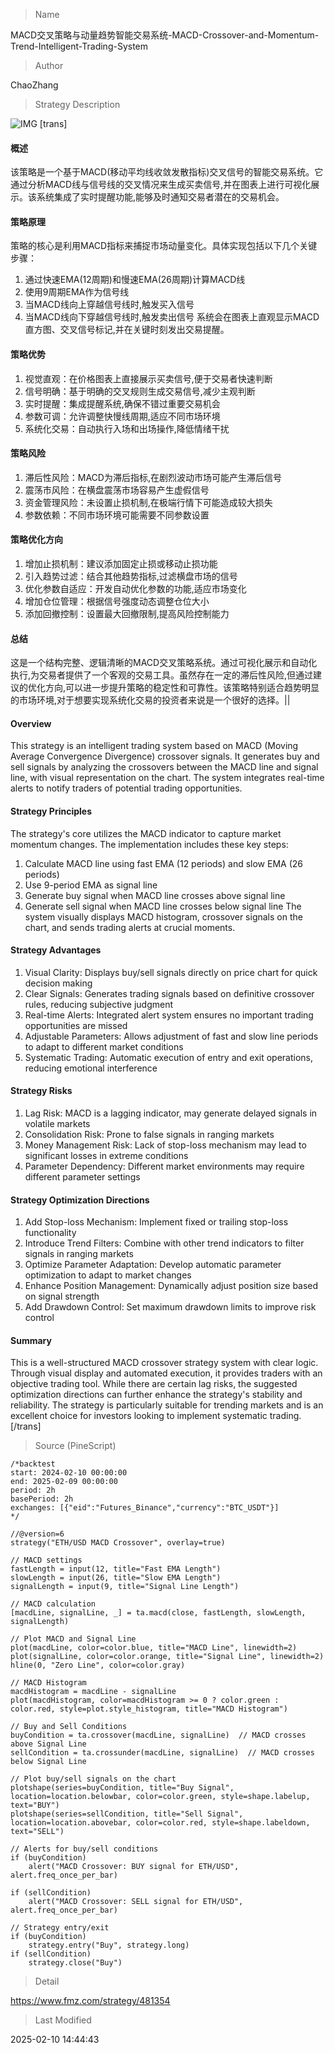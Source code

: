 
> Name

MACD交叉策略与动量趋势智能交易系统-MACD-Crossover-and-Momentum-Trend-Intelligent-Trading-System

> Author

ChaoZhang

> Strategy Description

![IMG](https://www.fmz.com/upload/asset/12a17e4dff25e3058eb.png)
[trans]
#### 概述
该策略是一个基于MACD(移动平均线收敛发散指标)交叉信号的智能交易系统。它通过分析MACD线与信号线的交叉情况来生成买卖信号,并在图表上进行可视化展示。该系统集成了实时提醒功能,能够及时通知交易者潜在的交易机会。

#### 策略原理
策略的核心是利用MACD指标来捕捉市场动量变化。具体实现包括以下几个关键步骤：
1. 通过快速EMA(12周期)和慢速EMA(26周期)计算MACD线
2. 使用9周期EMA作为信号线
3. 当MACD线向上穿越信号线时,触发买入信号
4. 当MACD线向下穿越信号线时,触发卖出信号
系统会在图表上直观显示MACD直方图、交叉信号标记,并在关键时刻发出交易提醒。

#### 策略优势
1. 视觉直观：在价格图表上直接展示买卖信号,便于交易者快速判断
2. 信号明确：基于明确的交叉规则生成交易信号,减少主观判断
3. 实时提醒：集成提醒系统,确保不错过重要交易机会
4. 参数可调：允许调整快慢线周期,适应不同市场环境
5. 系统化交易：自动执行入场和出场操作,降低情绪干扰

#### 策略风险
1. 滞后性风险：MACD为滞后指标,在剧烈波动市场可能产生滞后信号
2. 震荡市风险：在横盘震荡市场容易产生虚假信号
3. 资金管理风险：未设置止损机制,在极端行情下可能造成较大损失
4. 参数依赖：不同市场环境可能需要不同参数设置

#### 策略优化方向
1. 增加止损机制：建议添加固定止损或移动止损功能
2. 引入趋势过滤：结合其他趋势指标,过滤横盘市场的信号
3. 优化参数自适应：开发自动优化参数的功能,适应市场变化
4. 增加仓位管理：根据信号强度动态调整仓位大小
5. 添加回撤控制：设置最大回撤限制,提高风险控制能力

#### 总结
这是一个结构完整、逻辑清晰的MACD交叉策略系统。通过可视化展示和自动化执行,为交易者提供了一个客观的交易工具。虽然存在一定的滞后性风险,但通过建议的优化方向,可以进一步提升策略的稳定性和可靠性。该策略特别适合趋势明显的市场环境,对于想要实现系统化交易的投资者来说是一个很好的选择。||

#### Overview
This strategy is an intelligent trading system based on MACD (Moving Average Convergence Divergence) crossover signals. It generates buy and sell signals by analyzing the crossovers between the MACD line and signal line, with visual representation on the chart. The system integrates real-time alerts to notify traders of potential trading opportunities.

#### Strategy Principles
The strategy's core utilizes the MACD indicator to capture market momentum changes. The implementation includes these key steps:
1. Calculate MACD line using fast EMA (12 periods) and slow EMA (26 periods)
2. Use 9-period EMA as signal line
3. Generate buy signal when MACD line crosses above signal line
4. Generate sell signal when MACD line crosses below signal line
The system visually displays MACD histogram, crossover signals on the chart, and sends trading alerts at crucial moments.

#### Strategy Advantages
1. Visual Clarity: Displays buy/sell signals directly on price chart for quick decision making
2. Clear Signals: Generates trading signals based on definitive crossover rules, reducing subjective judgment
3. Real-time Alerts: Integrated alert system ensures no important trading opportunities are missed
4. Adjustable Parameters: Allows adjustment of fast and slow line periods to adapt to different market conditions
5. Systematic Trading: Automatic execution of entry and exit operations, reducing emotional interference

#### Strategy Risks
1. Lag Risk: MACD is a lagging indicator, may generate delayed signals in volatile markets
2. Consolidation Risk: Prone to false signals in ranging markets
3. Money Management Risk: Lack of stop-loss mechanism may lead to significant losses in extreme conditions
4. Parameter Dependency: Different market environments may require different parameter settings

#### Strategy Optimization Directions
1. Add Stop-loss Mechanism: Implement fixed or trailing stop-loss functionality
2. Introduce Trend Filters: Combine with other trend indicators to filter signals in ranging markets
3. Optimize Parameter Adaptation: Develop automatic parameter optimization to adapt to market changes
4. Enhance Position Management: Dynamically adjust position size based on signal strength
5. Add Drawdown Control: Set maximum drawdown limits to improve risk control

#### Summary
This is a well-structured MACD crossover strategy system with clear logic. Through visual display and automated execution, it provides traders with an objective trading tool. While there are certain lag risks, the suggested optimization directions can further enhance the strategy's stability and reliability. The strategy is particularly suitable for trending markets and is an excellent choice for investors looking to implement systematic trading.[/trans]



> Source (PineScript)

``` pinescript
/*backtest
start: 2024-02-10 00:00:00
end: 2025-02-09 00:00:00
period: 2h
basePeriod: 2h
exchanges: [{"eid":"Futures_Binance","currency":"BTC_USDT"}]
*/

//@version=6
strategy("ETH/USD MACD Crossover", overlay=true)

// MACD settings
fastLength = input(12, title="Fast EMA Length")
slowLength = input(26, title="Slow EMA Length")
signalLength = input(9, title="Signal Line Length")

// MACD calculation
[macdLine, signalLine, _] = ta.macd(close, fastLength, slowLength, signalLength)

// Plot MACD and Signal Line
plot(macdLine, color=color.blue, title="MACD Line", linewidth=2)
plot(signalLine, color=color.orange, title="Signal Line", linewidth=2)
hline(0, "Zero Line", color=color.gray)

// MACD Histogram
macdHistogram = macdLine - signalLine
plot(macdHistogram, color=macdHistogram >= 0 ? color.green : color.red, style=plot.style_histogram, title="MACD Histogram")

// Buy and Sell Conditions
buyCondition = ta.crossover(macdLine, signalLine)  // MACD crosses above Signal Line
sellCondition = ta.crossunder(macdLine, signalLine)  // MACD crosses below Signal Line

// Plot buy/sell signals on the chart
plotshape(series=buyCondition, title="Buy Signal", location=location.belowbar, color=color.green, style=shape.labelup, text="BUY")
plotshape(series=sellCondition, title="Sell Signal", location=location.abovebar, color=color.red, style=shape.labeldown, text="SELL")

// Alerts for buy/sell conditions
if (buyCondition)
    alert("MACD Crossover: BUY signal for ETH/USD", alert.freq_once_per_bar)

if (sellCondition)
    alert("MACD Crossover: SELL signal for ETH/USD", alert.freq_once_per_bar)

// Strategy entry/exit
if (buyCondition)
    strategy.entry("Buy", strategy.long)
if (sellCondition)
    strategy.close("Buy")

```

> Detail

https://www.fmz.com/strategy/481354

> Last Modified

2025-02-10 14:44:43
